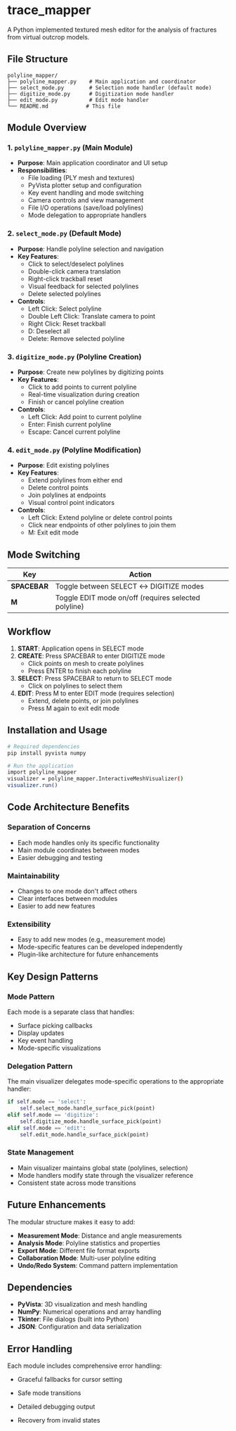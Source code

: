 # trace_mapper

A Python implemented textured mesh editor for the analysis of fractures from virtual outcrop models. 

## File Structure

```
polyline_mapper/
├── polyline_mapper.py    # Main application and coordinator
├── select_mode.py        # Selection mode handler (default mode)
├── digitize_mode.py      # Digitization mode handler
├── edit_mode.py          # Edit mode handler
└── README.md            # This file
```

## Module Overview

### 1. `polyline_mapper.py` (Main Module)
- **Purpose**: Main application coordinator and UI setup
- **Responsibilities**:
  - File loading (PLY mesh and textures)
  - PyVista plotter setup and configuration
  - Key event handling and mode switching
  - Camera controls and view management
  - File I/O operations (save/load polylines)
  - Mode delegation to appropriate handlers

### 2. `select_mode.py` (Default Mode)
- **Purpose**: Handle polyline selection and navigation
- **Key Features**:
  - Click to select/deselect polylines
  - Double-click camera translation
  - Right-click trackball reset
  - Visual feedback for selected polylines
  - Delete selected polylines
- **Controls**:
  - Left Click: Select polyline
  - Double Left Click: Translate camera to point
  - Right Click: Reset trackball
  - D: Deselect all
  - Delete: Remove selected polyline

### 3. `digitize_mode.py` (Polyline Creation)
- **Purpose**: Create new polylines by digitizing points
- **Key Features**:
  - Click to add points to current polyline
  - Real-time visualization during creation
  - Finish or cancel polyline creation
- **Controls**:
  - Left Click: Add point to current polyline
  - Enter: Finish current polyline
  - Escape: Cancel current polyline

### 4. `edit_mode.py` (Polyline Modification)
- **Purpose**: Edit existing polylines
- **Key Features**:
  - Extend polylines from either end
  - Delete control points
  - Join polylines at endpoints
  - Visual control point indicators
- **Controls**:
  - Left Click: Extend polyline or delete control points
  - Click near endpoints of other polylines to join them
  - M: Exit edit mode

## Mode Switching

| Key | Action |
|-----|--------|
| **SPACEBAR** | Toggle between SELECT ↔ DIGITIZE modes |
| **M** | Toggle EDIT mode on/off (requires selected polyline) |

## Workflow

1. **START**: Application opens in SELECT mode
2. **CREATE**: Press SPACEBAR to enter DIGITIZE mode
   - Click points on mesh to create polylines
   - Press ENTER to finish each polyline
3. **SELECT**: Press SPACEBAR to return to SELECT mode
   - Click on polylines to select them
4. **EDIT**: Press M to enter EDIT mode (requires selection)
   - Extend, delete points, or join polylines
   - Press M again to exit edit mode

## Installation and Usage

```bash
# Required dependencies
pip install pyvista numpy

# Run the application
import polyline_mapper
visualizer = polyline_mapper.InteractiveMeshVisualizer()
visualizer.run()
```

## Code Architecture Benefits

### Separation of Concerns
- Each mode handles only its specific functionality
- Main module coordinates between modes
- Easier debugging and testing

### Maintainability
- Changes to one mode don't affect others
- Clear interfaces between modules
- Easier to add new features

### Extensibility
- Easy to add new modes (e.g., measurement mode)
- Mode-specific features can be developed independently
- Plugin-like architecture for future enhancements

## Key Design Patterns

### Mode Pattern
Each mode is a separate class that handles:
- Surface picking callbacks
- Display updates
- Key event handling
- Mode-specific visualizations

### Delegation Pattern
The main visualizer delegates mode-specific operations to the appropriate handler:
```python
if self.mode == 'select':
    self.select_mode.handle_surface_pick(point)
elif self.mode == 'digitize':
    self.digitize_mode.handle_surface_pick(point)
elif self.mode == 'edit':
    self.edit_mode.handle_surface_pick(point)
```

### State Management
- Main visualizer maintains global state (polylines, selection)
- Mode handlers modify state through the visualizer reference
- Consistent state across mode transitions

## Future Enhancements

The modular structure makes it easy to add:
- **Measurement Mode**: Distance and angle measurements
- **Analysis Mode**: Polyline statistics and properties
- **Export Mode**: Different file format exports
- **Collaboration Mode**: Multi-user polyline editing
- **Undo/Redo System**: Command pattern implementation

## Dependencies

- **PyVista**: 3D visualization and mesh handling
- **NumPy**: Numerical operations and array handling
- **Tkinter**: File dialogs (built into Python)
- **JSON**: Configuration and data serialization

## Error Handling

Each module includes comprehensive error handling:
- Graceful fallbacks for cursor setting
- Safe mode transitions
- Detailed debugging output

- Recovery from invalid states

